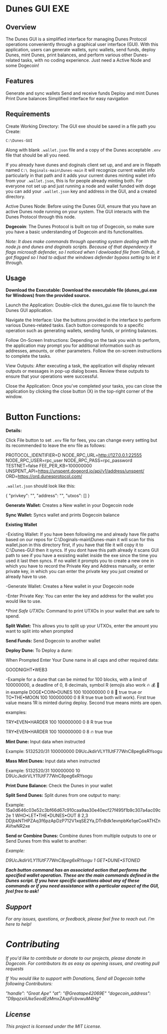 # Dunes GUI EXE

## Overview
The Dunes GUI is a simplified interface for managing Dunes Protocol operations conveniently through a graphical user interface (GUI). With this application, users can generate wallets, sync wallets, send funds, deploy Dunes, mint Dunes, print balances, and perform various other Dunes-related tasks, with no coding experience. Just need a Active Node and some Dogecoin!

## Features
Generate and sync wallets
Send and receive funds
Deploy and mint Dunes
Print Dune balances
Simplified interface for easy navigation

## Requirements
Create Working Directory: The GUI exe should be saved in a file path you Create:
 
`C:\Dunes-GUI`

Along with blank `.wallet.json` file and a copy of the Dunes acceptable  `.env` file that should be all you need.

If you already have dunes and doginals client set up, and and are in filepath named `C:\ Doginals-main\Dunes-main` it will recognize current wallet info particularly in that path and it adds your current dunes minting wallet info from your `.wallet.json`, this is for people already minting both. For everyone not set up and just running a node and wallet funded with doge you can add your `.wallet.json` key and address in the GUI, and a created directory.

Active Dunes Node: Before using the Dunes GUI, ensure that you have an active Dunes node running on your system. The GUI interacts with the Dunes Protocol through this node.

**Dogecoin**: The Dunes Protocol is built on top of Dogecoin, so make sure you have a basic understanding of Dogecoin and its functionalities.

*Note: It does make commands through operating system dealing with the node.js and dunes and doginals scripts. Because of that dependency it flags microsoft defender, so I noticed when I dowloaded file from Github, it got flagged so I had to adjust the windows defender bypass setting to let it through.*

## Usage
**Download the Executable: Download the executable file (dunes_gui.exe for Windows) from the provided source.**

Launch the Application: Double-click the dunes_gui.exe file to launch the Dunes GUI application.

Navigate the Interface: Use the buttons provided in the interface to perform various Dunes-related tasks. Each button corresponds to a specific operation such as generating wallets, sending funds, or printing balances.

Follow On-Screen Instructions: Depending on the task you wish to perform, the application may prompt you for additional information such as addresses, amounts, or other parameters. Follow the on-screen instructions to complete the tasks.

View Outputs: After executing a task, the application will display relevant outputs or messages in pop-up dialog boxes. Review these outputs to ensure that your operations were successful.

Close the Application: Once you've completed your tasks, you can close the application by clicking the close button (X) in the top-right corner of the window.

# Button Functions:

**Details:**

Click File button to set `.env` file for fees, you can change every setting but its recommended to leave the env file as follows:

PROTOCOL_IDENTIFIER=D
NODE_RPC_URL=http://127.0.0.1:22555
NODE_RPC_USER=rpc_user
NODE_RPC_PASS=rpc_password
TESTNET=false
FEE_PER_KB=100000000
UNSPENT_API=https://unspent.dogeord.io/api/v1/address/unspent/
ORD=https://ord.dunesprotocol.com/

`.wallet.json` should look like this:

{
  "privkey": "",
  "address": "",
  "utxos": []
}

**Generate Wallet:**
Creates a New wallet in your Dogecoin node

**Sync Wallet:**
Syncs wallet and prints Dogecoin balance

**Existing Wallet**

-Existing Wallet: If you have been followiing me and already have file paths based on our repos for C:\Doginals-main\Dunes-main it will scan for this wallet.json in this directory first, if you have that file it will copy it to C:\Dunes-GUI then it syncs. If you dont have this path already it scans GUI path to see if you have a exsisting wallet inside the exe since the time you used it last then syncs. If no wallet it prompts you to create a new one in which you have to record the Private Key and Address manually, or enter private key, in which you can enter the private key you just created or already have to use.

-Generate Wallet:
Creates a New wallet in your Dogecoin node

-Enter Private Key: 
You can enter the key and address for the wallet you would like to use.


**Print Safe UTXOs:* 
Command to print UTXOs in your wallet that are safe to spend.

**Split Wallet:**
This allows you to split up your UTXOs, enter the amount you want to split into when prompted

**Send Funds:**
 Send Dogecoin to another wallet

**Deploy Dune:**
To Deploy a dune:

When Prompted Enter Your Dune name in all caps and other required data: 

GOODNIGHT•WEB3 <blocks> <limit-per-mint> <timestamp-deadline> <decimals> <symbol> <mint-self> <is-open>

-Example for a dune that can be minted for 100 blocks, with a limit of 100000000, a deadline of 0, 8 decimals, symbol R (emojis also work 🔥 💰 🚀 in example DOGE•COIN•DUNES 100 100000000 0 8 🚀 true true  or TO•THE•MOON 100 100000000 0 8 R true true   both will work). First true value means 1R is minted during deploy. Second true means mints are open.


examples:

TRY•EVEN•HARDER 100 100000000 0 8 R true true

TRY•EVEN•HARDER 100 100000000 0 8 🔥 true true


**Mint Dune:** 
Input data when instructed
 <id> <amount> <to>

Example:
5132520/31 100000000 D9UcJkdirVLY11UtF77WnC8peg6xRYsogu

**Mass Mint Dunes:**
Input data when instructed <id> <amount> <number-of-mints> <to>

Example:
5132520/31 100000000 10 D9UcJkdirVLY11UtF77WnC8peg6xRYsogu

**Print Dune Balance:**
Check the Dunes in your wallet

**Split Send Dunes:**
Split dunes from one output to many:

<txhash> <vout> <dune> <decimals> <amounts> <addresses>

Example: 
 15a0d646c03e52c3bf66d67c910caa9aa30e40ecf27f495f1b9c307a4ac09c2e 1 WHO•LET•THE•DUNES•OUT 8 2,3 DDjbkNTHPZAq3f6pzApDzP712V1xqSE2Ya,DTnBdk1evnpbKe1qeCoeATHZnAVtwNR2xe

**Send or Combine Dunes:**
Combine dunes from multiple outputs to one or Send Dunes from this wallet to another: 

<address> <utxo-amount> <dune>

Example: 

D9UcJkdirVLY11UtF77WnC8peg6xRYsogu 1 GET•DUNE•STONED

***Each button command has an associated action that performs the specified wallet operation.
These are the main commands defined in the Dunes script. If you have specific questions about any of these commands or if you need assistance with a particular aspect of the GUI, feel free to ask!***

## Support
For any issues, questions, or feedback, please feel free to reach out. I'm here to help!

# Contributing
If you'd like to contribute or donate to our projects, please donate in Dogecoin. For contributors its as easy as opening issues, and creating pull requests

If You would like to support with Donations, Send all Dogecoin tothe following Contributors:

"handle": "Great Ape" "at": "@Greatape42069E" "dogecoin_address": "D9pqzxiiUke5eodEzMmxZAxpFcbvwuM4Hg"

## License
This project is licensed under the MIT License.
